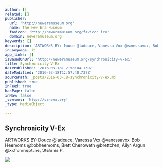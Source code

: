 ```yaml
---
author: []
related: []
publisher:
  url: 'http://neweramuseum.org'
  name: The New Era Museum
  favicon: 'http://neweramuseum.org/favicon.ico'
  domain: neweramuseum.org
keywords: []
description: 'ARTWORKS BY: Douce @ladouce, Vanessa Vox @vanessavox, Bob Heerooms @bobheerooms, Brett Chenoweth @brettchen, Ailyn Argun @xxfromneptune, Stefania P.'
inLanguage: it
app_links: []
isBasedOnUrl: 'http://neweramuseum.org/synchronicity-v-ex/'
title: Synchronicity V-Ex
datePublished: '2016-03-18T12:58:04.139Z'
dateModified: '2016-03-18T12:57:40.737Z'
sourcePath: _posts/2016-03-18-synchronicity-v-ex.md
published: true
inFeed: true
hasPage: false
inNav: false
_context: 'http://schema.org'
_type: MediaObject

---
```

<article style=""><h1>Synchronicity V-Ex</h1><p>ARTWORKS BY: Douce @ladouce, Vanessa Vox @vanessavox, Bob Heerooms @bobheerooms, Brett Chenoweth @brettchen, Ailyn Argun @xxfromneptune, Stefania P.</p><img src="http://static1.squarespace.com/static/50e5b834e4b0837383d7bb18/54d4c393e4b08e57d7165c01/54d4c4aae4b08ed7ccb24340/1426175351301/799c94699834cd725806ef39721538b6ec189db9-1420819962.jpg" /></article>